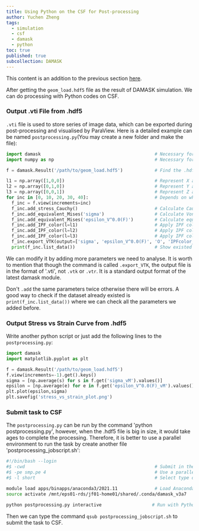 ```yaml
---
title: Using Python on the CSF for Post-processing
author: Yuchen Zheng
tags:
  - simulation
  - csf
  - damask
  - python
toc: true
published: true
subcollection: DAMASK
---
```


This content is an addition to the previous section [here](https://lightform-group.github.io/wiki/software_and_simulation/new-damask).

After getting the `geom_load.hdf5` file as the result of DAMASK simulation. We can do processing with Python codes on CSF.

### Output .vti File from .hdf5
`.vti` file is used to store series of image data, which can be exported during post-processing and visualised by ParaView. Here is a detailed example can be named
`postprocessing.py`(You may create a new folder and make the file):

```python
import damask                                           # Necessary for .add, .export_VTK commands.
import numpy as np                                      # Necessary for sort out the axes.

f = damask.Result('/path/to/geom_load.hdf5')            # Find the .hdf5 file.

l1 = np.array([1,0,0])                                  # Represent X axis.
l2 = np.array([0,1,0])                                  # Represent Y axis.
l3 = np.array([0,0,1])                                  # Represent Z axis.
for inc in [0, 10, 20, 30, 40]:                         # Depends on which time-points you want to visaulise, e.g. the 5 time-points from step 0 to 40. 
  f_inc = f.view(increments=inc)
  f_inc.add_stress_Cauchy()                             # Calculate Cauchy stress and write into .hdf5 file
  f_inc.add_equivalent_Mises('sigma')                   # Calculate Von-Mises stress and write into .hdf5 file
  f_inc.add_equivalent_Mises('epsilon_V^0.0(F)')        # Calculate equivalent strain and write into .hdf5 file
  f_inc.add_IPF_color(l=l1)                             # Apply IPF colours along X to RVE.
  f_inc.add_IPF_color(l=l2)                             # Apply IPF colours along Y to RVE.
  f_inc.add_IPF_color(l=l3)                             # Apply IPF colours along Z to RVE.
  f_inc.export_VTK(output=['sigma', 'epsilon_V^0.0(F)', 'O', 'IPFcolor_(1 0 0)','IPFcolor_(0 1 0)','IPFcolor_(0 0 1)', 'phi'])   # Export .vti with the parameters added above.
  print(f_inc.list_data())                              # Show existed dataset.
```
We can modify it by adding more parameters we need to analyse. It is worth to mention that though the command is called `.export_VTK`, the output file is in the
format of '.vti', not `.vtk` or `.vtr`. It is a standard output format of the latest damask module.

Don't `.add` the same parameters twice otherwise there will be errors. A good way to check if the dataset already existed is `print(f_inc.list_data())` where we can check all the parameters we added before.

### Output Stress vs Strain Curve from .hdf5
Write another python script or just add the following lines to the `postprocessing.py`:

```python
import damask
import matplotlib.pyplot as plt

f = damask.Result('/path/to/geom_load.hdf5')                               # Find the .hdf5 file.
f.view(increments=-1).get().keys()                                         # Aanlysis the last step.
sigma = [np.average(s) for s in f.get('sigma_vM').values()]                # Acess the stress.
epsilon = [np.average(e) for e in f.get('epsilon_V^0.0(F)_vM').values()]   # Acess the strain.
plt.plot(epsilon,sigma)                                                    # Plot Stress vs Strain Curve.
plt.savefig('stress_vs_strain_plot.png')                                   # Save the picture.
```

### Submit task to CSF
The `postprocessing.py` can be run by the command 'python postprocessing.py', however, when the .hdf5 file is big in size, it would take ages to complete the processing.
Therefore, it is better to use a parallel environment to run the task by create another file 'postprocessing_jobscript.sh':

```sh
#!/bin/bash --login
#$ -cwd                                                 # Submit in the current working directory
#$ -pe smp.pe 4                                         # Use a parallel environment with 4 cores
#$ -l short                                             # Select type of core, use mem512 when the task is huge.

module load apps/binapps/anaconda3/2021.11              # Load Anaconda
source activate /mnt/eps01-rds/jf01-home01/shared/.conda/damask_v3a7      # Activate the conda environment, can be change to other envs.

python postprocessing.py interactive                   # Run with Python
```
Then we can type the command `qsub postprocessing_jobscript.sh` to submit the task to CSF.
